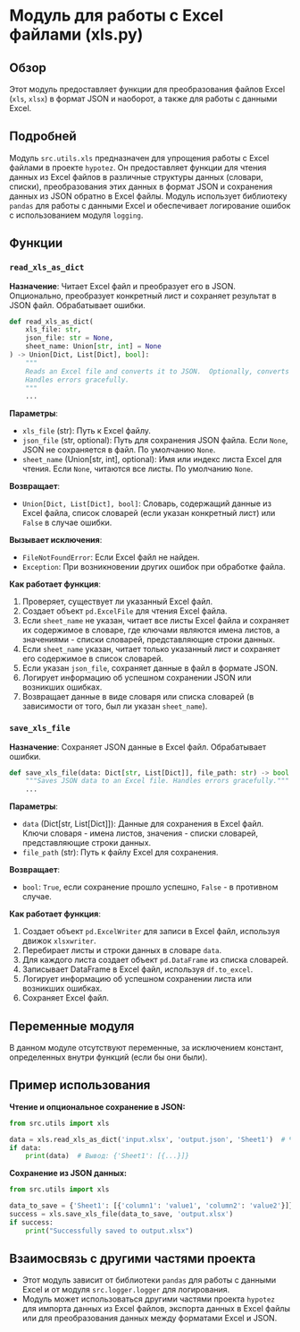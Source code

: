 # Модуль для работы с Excel файлами (xls.py)

## Обзор

Этот модуль предоставляет функции для преобразования файлов Excel (`xls`, `xlsx`) в формат JSON и наоборот, а также для работы с данными Excel.

## Подробней

Модуль `src.utils.xls` предназначен для упрощения работы с Excel файлами в проекте `hypotez`. Он предоставляет функции для чтения данных из Excel файлов в различные структуры данных (словари, списки), преобразования этих данных в формат JSON и сохранения данных из JSON обратно в Excel файлы. Модуль использует библиотеку `pandas` для работы с данными Excel и обеспечивает логирование ошибок с использованием модуля `logging`.

## Функции

### `read_xls_as_dict`

**Назначение**: Читает Excel файл и преобразует его в JSON. Опционально, преобразует конкретный лист и сохраняет результат в JSON файл. Обрабатывает ошибки.

```python
def read_xls_as_dict(
    xls_file: str,
    json_file: str = None,
    sheet_name: Union[str, int] = None
) -> Union[Dict, List[Dict], bool]:
    """
    Reads an Excel file and converts it to JSON.  Optionally, converts a specific sheet and saves the result to a JSON file.
    Handles errors gracefully.
    """
    ...
```

**Параметры**:

-   `xls_file` (str): Путь к Excel файлу.
-   `json_file` (str, optional): Путь для сохранения JSON файла. Если `None`, JSON не сохраняется в файл. По умолчанию `None`.
-   `sheet_name` (Union[str, int], optional): Имя или индекс листа Excel для чтения. Если `None`, читаются все листы. По умолчанию `None`.

**Возвращает**:

-   `Union[Dict, List[Dict], bool]`: Словарь, содержащий данные из Excel файла, список словарей (если указан конкретный лист) или `False` в случае ошибки.

**Вызывает исключения**:

-   `FileNotFoundError`: Если Excel файл не найден.
-   `Exception`: При возникновении других ошибок при обработке файла.

**Как работает функция**:

1.  Проверяет, существует ли указанный Excel файл.
2.  Создает объект `pd.ExcelFile` для чтения Excel файла.
3.  Если `sheet_name` не указан, читает все листы Excel файла и сохраняет их содержимое в словаре, где ключами являются имена листов, а значениями - списки словарей, представляющие строки данных.
4.  Если `sheet_name` указан, читает только указанный лист и сохраняет его содержимое в список словарей.
5.  Если указан `json_file`, сохраняет данные в файл в формате JSON.
6.  Логирует информацию об успешном сохранении JSON или возникших ошибках.
7.  Возвращает данные в виде словаря или списка словарей (в зависимости от того, был ли указан `sheet_name`).

### `save_xls_file`

**Назначение**: Сохраняет JSON данные в Excel файл. Обрабатывает ошибки.

```python
def save_xls_file(data: Dict[str, List[Dict]], file_path: str) -> bool:
    """Saves JSON data to an Excel file. Handles errors gracefully."""
    ...
```

**Параметры**:

-   `data` (Dict[str, List[Dict]]): Данные для сохранения в Excel файл. Ключи словаря - имена листов, значения - списки словарей, представляющие строки данных.
-   `file_path` (str): Путь к файлу Excel для сохранения.

**Возвращает**:

-   `bool`: `True`, если сохранение прошло успешно, `False` - в противном случае.

**Как работает функция**:

1.  Создает объект `pd.ExcelWriter` для записи в Excel файл, используя движок `xlsxwriter`.
2.  Перебирает листы и строки данных в словаре `data`.
3.  Для каждого листа создает объект `pd.DataFrame` из списка словарей.
4.  Записывает DataFrame в Excel файл, используя `df.to_excel`.
5.  Логирует информацию об успешном сохранении листа или возникших ошибках.
6.  Сохраняет Excel файл.

## Переменные модуля

В данном модуле отсутствуют переменные, за исключением констант, определенных внутри функций (если бы они были).

## Пример использования

**Чтение и опциональное сохранение в JSON:**

```python
from src.utils import xls

data = xls.read_xls_as_dict('input.xlsx', 'output.json', 'Sheet1')  # Чтение листа с именем 'Sheet1'
if data:
    print(data)  # Вывод: {'Sheet1': [{...}]}
```

**Сохранение из JSON данных:**

```python
from src.utils import xls

data_to_save = {'Sheet1': [{'column1': 'value1', 'column2': 'value2'}]}
success = xls.save_xls_file(data_to_save, 'output.xlsx')
if success:
    print("Successfully saved to output.xlsx")
```

## Взаимосвязь с другими частями проекта

-   Этот модуль зависит от библиотеки `pandas` для работы с данными Excel и от модуля `src.logger.logger` для логирования.
-   Модуль может использоваться другими частями проекта `hypotez` для импорта данных из Excel файлов, экспорта данных в Excel файлы или для преобразования данных между форматами Excel и JSON.